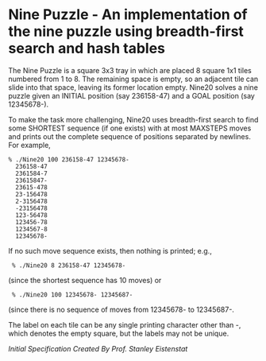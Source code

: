 # Nine Puzzle - An implementation of the nine puzzle using breadth-first search and hash tables

The Nine Puzzle is a square 3x3 tray in which are placed 8 square 1x1 tiles numbered from 1 to 8.  The remaining space is empty, so an adjacent tile can slide into that space, leaving its former location empty. Nine20 solves a nine puzzle given an INITIAL position (say 236158-47) and a GOAL position (say 12345678-).

To make the task more challenging, Nine20 uses breadth-first search to find some SHORTEST sequence (if one exists) with at most MAXSTEPS moves and prints out the complete sequence of positions separated by newlines.  For example,

```
% ./Nine20 100 236158-47 12345678-
  236158-47
  2361584-7
  23615847-
  23615-478
  23-156478
  2-3156478
  -23156478
  123-56478
  123456-78
  1234567-8
  12345678-
```
If no such move sequence exists, then nothing is printed; e.g.,

 ` % ./Nine20 8 236158-47 12345678-`

(since the shortest sequence has 10 moves) or

 ` % ./Nine20 100 12345678- 12345687-`

(since there is no sequence of moves from 12345678- to 12345687-.

The label on each tile can be any single printing character other than -, which denotes the empty square, but the labels may not be unique. 

*Initial Specification Created By Prof. Stanley Eistenstat*
